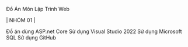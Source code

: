 Đồ Án Môn Lập Trình Web

| NHÓM 01 |

Đồ án dùng ASP.net Core
Sử dụng Visual Studio 2022
Sử dụng Microsoft SQL
Sử dụng GitHub

